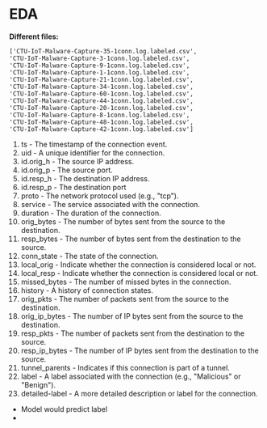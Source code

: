 # EDA

**Different files:**

```
['CTU-IoT-Malware-Capture-35-1conn.log.labeled.csv', 
'CTU-IoT-Malware-Capture-3-1conn.log.labeled.csv', 
'CTU-IoT-Malware-Capture-9-1conn.log.labeled.csv', 
'CTU-IoT-Malware-Capture-1-1conn.log.labeled.csv', 
'CTU-IoT-Malware-Capture-21-1conn.log.labeled.csv', 
'CTU-IoT-Malware-Capture-34-1conn.log.labeled.csv', 
'CTU-IoT-Malware-Capture-60-1conn.log.labeled.csv', 
'CTU-IoT-Malware-Capture-44-1conn.log.labeled.csv', 
'CTU-IoT-Malware-Capture-20-1conn.log.labeled.csv', 
'CTU-IoT-Malware-Capture-8-1conn.log.labeled.csv', 
'CTU-IoT-Malware-Capture-48-1conn.log.labeled.csv', 
'CTU-IoT-Malware-Capture-42-1conn.log.labeled.csv']
```


1. ts - The timestamp of the connection event.
2. uid - A unique identifier for the connection.
3. id.orig_h - The source IP address.
4. id.orig_p - The source port.
5. id.resp_h - The destination IP address.
6. id.resp_p -  The destination port
7. proto - The network protocol used (e.g., "tcp").
8. service - The service associated with the connection.
9. duration - The duration of the connection.
10. orig_bytes - The number of bytes sent from the source to the destination.
11. resp_bytes - The number of bytes sent from the destination to the source.
12. conn_state - The state of the connection.
13. local_orig - Indicate whether the connection is considered local or not.
14. local_resp - Indicate whether the connection is considered local or not.
15. missed_bytes - The number of missed bytes in the connection.
16. history - A history of connection states.
17. orig_pkts - The number of packets sent from the source to the destination.
18. orig_ip_bytes - The number of IP bytes sent from the source to the destination.
19. resp_pkts - The number of packets sent from the destination to the source.
20. resp_ip_bytes - The number of IP bytes sent from the destination to the source.
21. tunnel_parents - Indicates if this connection is part of a tunnel.
22. label - A label associated with the connection (e.g., "Malicious" or "Benign").
23. detailed-label - A more detailed description or label for the connection.



- Model would predict label
- 




